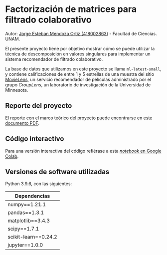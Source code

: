 # Factorización de matrices para filtrado colaborativo
Autor: [Jorge Esteban Mendoza Ortiz (418002863)](mailto:esteban.mendoza@ciencias.unam.mx) - Facultad de Ciencias. UNAM.

El presente proyecto tiene por objetivo mostrar cómo se puede utilizar la técnica de descomposición en valores singulares para implementar un sistema recomendador de filtrado colaborativo. 

La base de datos que utilizamos en este proyecto se llama `ml-latest-small`, y contiene calificaciones de entre 1 y 5 estrellas de una muestra del sitio [MovieLens](http://movielens.org), un servicio recomendador de películas administrado por el grupo _GroupLens_, un laboratorio de investigación de la Universidad de Minnesota.

## Reporte del proyecto

El reporte con el marco teórico del proyecto puede encontrarse en [este documento PDF](https://github.com/esteban-mendoza/svd-recommender/blob/master/svd-recommender-report.pdf).

## Código interactivo

Para una versión interactiva del código refiérase a esta [_notebook_ en Google Colab](https://colab.research.google.com/github/esteban-mendoza/svd-recommender/blob/master/svd-recommender.ipynb).

## Versiones de software utilizadas

Python 3.9.6, con las siguientes:

| Dependencias         |
|----------------------|
| numpy==1.21.1        |
| pandas==1.3.1        |
| matplotlib==3.4.3    |
| scipy==1.7.1         |
| scikit-learn==0.24.2 |
| jupyter==1.0.0       |
